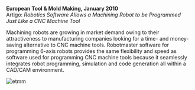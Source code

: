 **European Tool & Mold Making, January 2010**
<br />Artigo: *Robotics Software Allows a Machining Robot to be Programmed Just Like a CNC Machine Tool*

Machining robots are growing in market demand owing to their attractiveness to manufacturing companies looking for a time- and money-saving alternative to CNC machine tools. Robotmaster software for programming 6-axis robots provides the same flexibility and speed as software used for programming CNC machine tools because it seamlessly integrates robot programming, simulation and code generation all within a CAD/CAM environment.

![etmm](/assets/images/success/etmm_jan2010.jpg)
